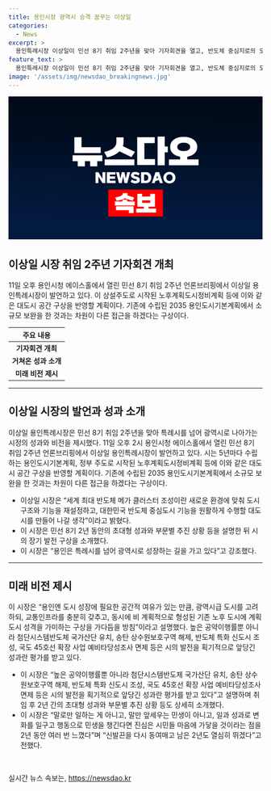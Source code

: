 ```yaml
---
title: 용인시장 광역시 승격 꿈꾸는 이상일
categories:
  - News
excerpt: >
  용인특례시장 이상일이 민선 8기 취임 2주년을 맞아 기자회견을 열고, 반도체 중심지로의 도시 발전 및 성장 전략을 발표했다. 이를 통해 세계 최대 반도체 메가 클러스터 조성, 도시구조 및 기능 재설정, 대도시 확충과 도로·철도 등 기간시설 확충 등의 계획을 소개하며, 용인의 광역시로의 성장을 강조했다. 또한, 도시개발 계획과 대도시 공간 구상을 통해 교통개선, 자연친화적 공간 유지, 중심 시가지 기능 강화 등의 전략을 밝히고, 민생 증진에 진심을 다짐한 바 있다.
feature_text: >
  용인특례시장 이상일이 민선 8기 취임 2주년을 맞아 기자회견을 열고, 반도체 중심지로의 도시 발전 및 성장 전략을 발표했다. 이를 통해 세계 최대 반도체 메가 클러스터 조성, 도시구조 및 기능 재설정, 대도시 확충과 도로·철도 등 기간시설 확충 등의 계획을 소개하며, 용인의 광역시로의 성장을 강조했다. 또한, 도시개발 계획과 대도시 공간 구상을 통해 교통개선, 자연친화적 공간 유지, 중심 시가지 기능 강화 등의 전략을 밝히고, 민생 증진에 진심을 다짐한 바 있다.
image: '/assets/img/newsdao_breakingnews.jpg'
---
```


<p><img src="/assets/img/newsdao_breakingnews.jpg" alt="cryptoinkorea 속보" /></p>

<h2 data-ke-size="size26">이상일 시장 취임 2주년 기자회견 개최</h2>

<p data-ke-size="size16">11일 오후 용인시청 에이스홀에서 열린 민선 8기 취임 2주년 언론브리핑에서 이상일 용인특례시장이 발언하고 있다. 이 상설주도로 시작된 노후계획도시정비계획 등에 이와 같은 대도시 공간 구상을 반영할 계획이다. 기존에 수립된 2035 용인도시기본계획에서 소규모 보완을 한 것과는 차원이 다른 접근을 하겠다는 구상이다.</p>

<table>
<thead>
<tr>
<th style="text-align: center;">주요 내용</th>
</tr>
</thead>
<tbody>
<tr>
<td style="text-align: center; height: 17px;"><b>기자회견 개최</b></td>
</tr>
<tr>
<td style="text-align: center; height: 17px;"><b>거쳐온 성과 소개</b></td>
</tr>
<tr>
<td style="text-align: center; height: 17px;"><b>미래 비전 제시</b></td>
</tr>
</tbody>
</table>

<hr>

<h2 data-ke-size="size26">이상일 시장의 발언과 성과 소개</h2>

<p data-ke-size="size16">이상일 용인특례시장은 민선 8기 취임 2주년을 맞아 특례시를 넘어 광역시로 나아가는 시정의 성과와 비전을 제시했다. 11일 오후 2시 용인시청 에이스홀에서 열린 민선 8기 취임 2주년 언론브리핑에서 이상일 용인특례시장이 발언하고 있다. 시는 5년마다 수립하는 용인도시기본계획, 정부 주도로 시작된 노후계획도시정비계획 등에 이와 같은 대도시 공간 구상을 반영할 계획이다. 기존에 수립된 2035 용인도시기본계획에서 소규모 보완을 한 것과는 차원이 다른 접근을 하겠다는 구상이다.</p>

<ul>
<li>이상일 시장은 “세계 최대 반도체 메가 클러스터 조성이란 새로운 환경에 맞춰 도시구조와 기능을 재설정하고, 대한민국 반도체 중심도시 기능을 원활하게 수행할 대도시를 만들어 나갈 생각”이라고 밝혔다.</li>
<li>이 시장은 민선 8기 2년 동안의 초대형 성과와 부문별 추진 상황 등을 설명한 뒤 시의 장기 발전 구상을 소개했다.</li>
<li>이 시장은 “용인은 특례시를 넘어 광역시로 성장하는 길을 가고 있다”고 강조했다.</li>
</ul>

<hr>

<h2 data-ke-size="size26">미래 비전 제시</h2>

<p data-ke-size="size16">이 시장은 “용인엔 도시 성장에 필요한 공간적 여유가 있는 만큼, 광역시급 도시를 고려하되, 교통인프라를 충분히 갖추고, 동시에 비 계획적으로 형성된 기존 노후 도시에 계획도시 성격을 가미하는 구상을 가다듬을 방침”이라고 설명했다. 높은 공약이행률뿐 아니라 첨단시스템반도체 국가산단 유치, 송탄 상수원보호구역 해제, 반도체 특화 신도시 조성, 국도 45호선 확장 사업 예비타당성조사 면제 등은 시의 발전을 획기적으로 앞당긴 성과란 평가를 받고 있다.</p>

<ul>
<li>이 시장은 “높은 공약이행률뿐 아니라 첨단시스템반도체 국가산단 유치, 송탄 상수원보호구역 해제, 반도체 특화 신도시 조성, 국도 45호선 확장 사업 예비타당성조사 면제 등은 시의 발전을 획기적으로 앞당긴 성과란 평가를 받고 있다”고 설명하며 취임 후 2년 간의 초대형 성과와 부문별 추진 상황 등도 상세히 소개했다.</li>
<li>이 시장은 “말로만 일하는 게 아니고, 말만 앞세우는 민생이 아니고, 일과 성과로 변화를 일구고 행동으로 민생을 챙긴다면 진심은 시민들 마음에 가닿을 것이라는 점을 2년 동안 여러 번 느꼈다”며 “신발끈을 다시 동여매고 남은 2년도 열심히 뛰겠다”고 전했다.</li>
</ul>

<p data-ke-size="size16">&nbsp;</p>
실시간 뉴스 속보는, <a href="https://newsdao.kr" rel="dofollow">https://newsdao.kr</a>


